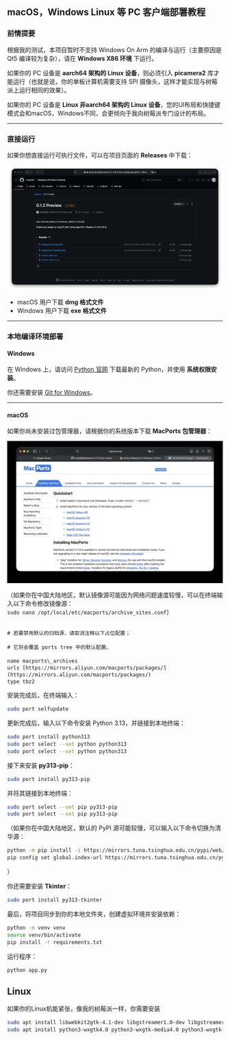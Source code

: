 ## macOS，Windows Linux 等 PC 客户端部署教程

### 前情提要

根据我的测试，本项目暂时不支持 Windows On Arm 的编译与运行（主要原因是 Qt5 编译较为复杂），请在 **Windows X86 环境** 下运行。

如果你的 PC 设备是 **aarch64 架构的 Linux 设备**，则必须引入 **picamera2** 库才能运行（也就是说，你的单板计算机需要支持 SPI 摄像头，这样才能实现与树莓派上运行相同的效果）。

如果你的 PC 设备是 **Linux 非aarch64 架构的 Linux 设备**，您的UI布局和快捷键模式会和macOS，Windows不同，会更倾向于我向树莓派专门设计的布局。

---

### 直接运行

如果你想直接运行可执行文件，可以在项目页面的 **Releases** 中下载：

![](release_list.webp)

- macOS 用户下载 **dmg 格式文件**  
- Windows 用户下载 **exe 格式文件**

---

### 本地编译环境部署

#### Windows

在 Windows 上，请访问 [Python 官网](https://www.python.org/downloads/windows/) 下载最新的 Python，并使用 **系统权限安装**。  

你还需要安装 [Git for Windows](https://gitforwindows.org)。

---

#### macOS

如果你尚未安装过包管理器，请根据你的系统版本下载 **MacPorts 包管理器**：

![](macos_macports_download.jpg)

（如果你在中国大陆地区，默认镜像源可能因为网络问题速度较慢，可以在终端输入以下命令修改镜像源：  
`sudo nano /opt/local/etc/macports/archive_sites.conf`）

```

# 若要禁用默认的归档源，请取消注释以下占位配置；

# 它将会覆盖 ports tree 中的默认配置。

name macports\_archives
urls [https://mirrors.aliyun.com/macports/packages/](https://mirrors.aliyun.com/macports/packages/)
type tbz2

````

安装完成后，在终端输入：

```bash
sudo port selfupdate
````

更新完成后，输入以下命令安装 Python 3.13，并链接到本地终端：

```bash
sudo port install python313
sudo port select --set python python313
sudo port select --set python python313
```

接下来安装 **py313-pip**：

```bash
sudo port install py313-pip
```

并将其链接到本地终端：

```bash
sudo port select --set pip py313-pip
sudo port select --set pip py313-pip
```

（如果你在中国大陆地区，默认的 PyPI 源可能较慢，可以输入以下命令切换为清华源：

```bash
python -m pip install -i https://mirrors.tuna.tsinghua.edu.cn/pypi/web/simple --upgrade pip
pip config set global.index-url https://mirrors.tuna.tsinghua.edu.cn/pypi/web/simple
```

）

你还需要安装 **Tkinter**：

```bash
sudo port install py313-tkinter
```

最后，将项目同步到你的本地文件夹，创建虚拟环境并安装依赖：

```bash
python -m venv venv
source venv/bin/activate
pip install -r requirements.txt
```

运行程序：

```bash
python app.py
```

## Linux

如果你的Linux机能紧张，像我的树莓派一样，你需要安装
```bash
sudo apt install libwebkit2gtk-4.1-dev libgstreamer1.0-dev libgstreamer-plugins-base1.0-dev
sudo apt install python3-wxgtk4.0 python3-wxgtk-media4.0 python3-wxgtk-webview4.0
```
